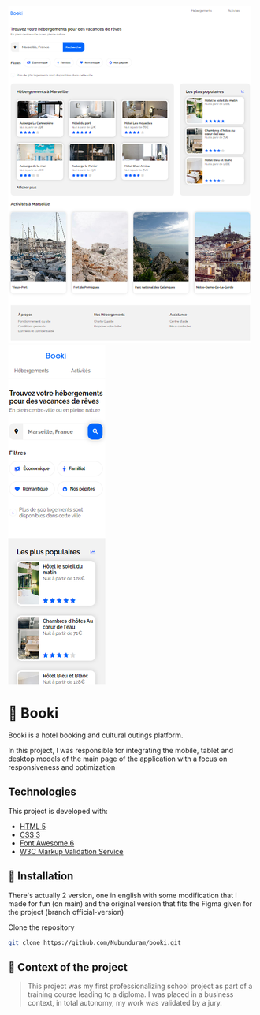 ![Booki main page desktop](./images/screen-booki-desktop.png 'Booki Desktop')
![Booki main page mobile](./images/screen-booki-mobile.png 'Booki Mobile')

# 🏨 Booki

Booki is a hotel booking and cultural outings platform.

In this project, I was responsible for integrating the mobile, tablet and desktop models of the main page of the application with a focus on responsiveness and optimization

## Technologies

This project is developed with:

- [HTML 5](https://developer.mozilla.org/en-US/docs/Web/HTML)
- [CSS 3](https://developer.mozilla.org/en-US/docs/Web/CSS)
- [Font Awesome 6](https://fontawesome.com/)
- [W3C Markup Validation Service](https://validator.w3.org/)

## 🔗 Installation

There's actually 2 version, one in english with some modification that i made for fun (on main)
and the original version that fits the Figma given for the project (branch official-version)

Clone the repository
```sh
git clone https://github.com/Nubunduram/booki.git
```

## 🏫 Context of the project

> This project was my first professionalizing school project as part of a training course leading to a diploma. I was placed in a business context, in total autonomy, my work was validated by a jury.
